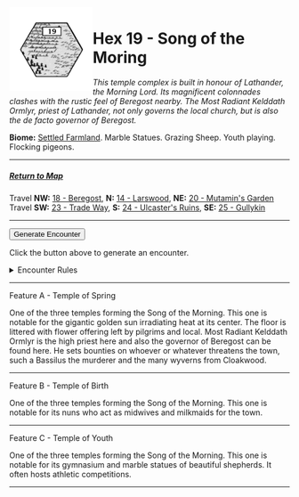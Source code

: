 
<img align="left" width=150px src="/images/Hexes/hex19.png">
<h1>Hex 19 - Song of the Moring</h1>

*This temple complex is built in honour of Lathander, the Morning Lord. Its magnificent colonnades clashes with the rustic feel of Beregost nearby. The Most Radiant Kelddath Ormlyr, priest of Lathander, not only governs the local church, but is also the de facto governor of Beregost.*

**Biome:** <u>Settled Farmland</u>. Marble Statues. Grazing Sheep. Youth playing. Flocking pigeons.

---

##### [Return to Map](https://saltygoo.github.io/2024/12/31/BGHex/)
Travel **NW:** [18 - Beregost](/pages/BaldurHex/18-Beregost), **N:** [14 - Larswood](/pages/BaldurHex/14-LarswoodStones), **NE:** [20 - Mutamin's Garden](/pages/BaldurHex/20-Mutamin)<br>
Travel **SW:** [23 - Trade Way](/pages/BaldurHex/23-TradeWay), **S:** [24 - Ulcaster's Ruins](/pages/BaldurHex/24-Ulcaster), **SE:** [25 - Gullykin](/pages/BaldurHex/25-Gullykin)

 ---
 
<button id="generateText" >Generate Encounter</button> <br>

<span class="grey" id="result" style="height: 75px;"> Click the button above to generate an encounter. </span>

<details markdown="1">
<summary>Encounter Rules</summary>
Generate an encounter the first time the party goes to one of this hex's features and every 12 hours. Encounters can happen on the way to the location or at the destination. If an encounter would happen while the party rests, good survival skills while setting up camp make the encounter happen after the full rest is completed. Search the [Baldur's Gate Wiki](https://baldursgate.fandom.com/wiki/Baldur%27s_Gate_Wiki) for informations on named NPC. Do not hesitate to replace any named NPC by one the players have already met from time to time! It makes for a better story.
</details>

 ---

<span class="blacktitle"> Feature A - Temple of Spring</span>

One of the three temples forming the Song of the Morning. This one is notable for the gigantic golden sun irradiating heat at its center. The floor is littered with flower offering left by pilgrims and local. Most Radiant Kelddath Ormlyr is the high priest here and also the governor of Beregost can be found here. He sets bounties on whoever or whatever threatens the town, such a Bassilus the murderer and the many wyverns from Cloakwood.

---

<span class="blacktitle"> Feature B - Temple of Birth</span>

One of the three temples forming the Song of the Morning. This one is notable for its nuns who act as midwives and milkmaids for the town.

---

<span class="blacktitle"> Feature C - Temple of Youth</span>

One of the three temples forming the Song of the Morning. This one is notable for its gymnasium and marble statues of beautiful shepherds. It often hosts athletic competitions.

---

<script>
    const climate1 = "Village1";
    const climate2 = "Farmland";
</script>
<script src="/scripts/BGencounter.js"></script>
